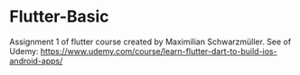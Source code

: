 # Flutter-Basic
Assignment 1 of flutter course created by Maximilian Schwarzmüller. See of Udemy: https://www.udemy.com/course/learn-flutter-dart-to-build-ios-android-apps/

